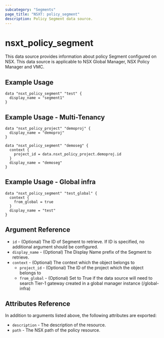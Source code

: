 ```yaml
---
subcategory: "Segments"
page_title: "NSXT: policy_segment"
description: Policy Segment data source.
---
```


# nsxt_policy_segment

This data source provides information about policy Segment configured on NSX.
This data source is applicable to NSX Global Manager, NSX Policy Manager and VMC.

## Example Usage

```hcl
data "nsxt_policy_segment" "test" {
  display_name = "segment1"
}
```

## Example Usage - Multi-Tenancy

```hcl
data "nsxt_policy_project" "demoproj" {
  display_name = "demoproj"
}

data "nsxt_policy_segment" "demoseg" {
  context {
    project_id = data.nsxt_policy_project.demoproj.id
  }
  display_name = "demoseg"
}
```

## Example Usage - Global infra

```hcl
data "nsxt_policy_segment" "test_global" {
  context {
    from_global = true
  }
  display_name = "test"
}
```
## Argument Reference

* `id` - (Optional) The ID of Segment to retrieve. If ID is specified, no additional argument should be configured.
* `display_name` - (Optional) The Display Name prefix of the Segment to retrieve.
* `context` - (Optional) The context which the object belongs to
  * `project_id` - (Optional) The ID of the project which the object belongs to
  * `from_global` - (Optional) Set to True if the data source will need to search Tier-1 gateway created in a global manager instance (/global-infra)

## Attributes Reference

In addition to arguments listed above, the following attributes are exported:

* `description` - The description of the resource.
* `path` - The NSX path of the policy resource.
